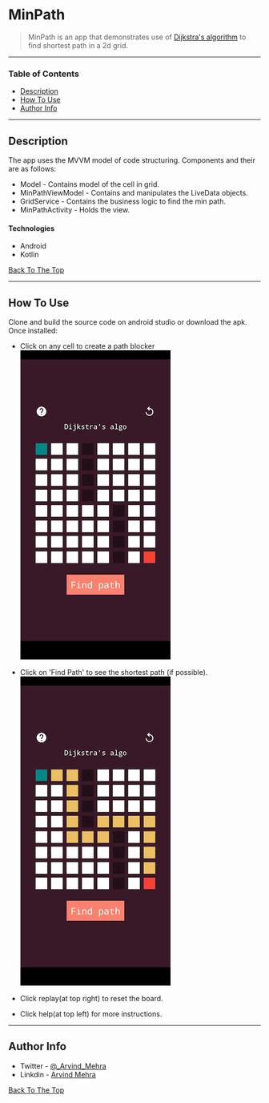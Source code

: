 # MinPath

> MinPath is an app that demonstrates use of [Dijkstra's algorithm](https://en.wikipedia.org/wiki/Dijkstra%27s_algorithm) to find shortest path in a 2d grid.

---

### Table of Contents
- [Description](#description)
- [How To Use](#how-to-use)
- [Author Info](#author-info)

---

## Description

The app uses the MVVM model of code structuring. Components and their are as follows:
- Model - Contains model of the cell in grid.
- MinPathViewModel - Contains and manipulates the LiveData objects.
- GridService - Contains the business logic to find the min path.
- MinPathActivity - Holds the view.


#### Technologies

- Android
- Kotlin

[Back To The Top](#read-me-template)

---

## How To Use
Clone and build the source code on android studio or download the apk.
Once installed:
- Click on any cell to create a path blocker
![ss1](https://github.com/Arvindmehra07/android-minpath/blob/master/screenshots/ss_obstacle_only.png?raw=true)

- Click on 'Find Path' to see the shortest path (if possible).
![ss2](https://github.com/Arvindmehra07/android-minpath/blob/master/screenshots/ss_fiiled_path.png?raw=true)
- Click replay(at top right) to reset the board.
- Click help(at top left) for more instructions.

---

## Author Info

- Twitter - [@_Arvind_Mehra](https://twitter.com/_Arvind_Mehra)
- Linkdin - [Arvind Mehra](https://www.linkedin.com/in/arvind-mehra-9b2280141/)

[Back To The Top](#read-me-template)